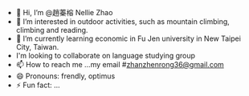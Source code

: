 - 👋 Hi, I’m @趙蓁榕 Nellie Zhao
- 👀 I’m interested in outdoor activities, such as mountain climbing, climbing and reading. 
- 🌱 I’m currently learning economic in Fu Jen university in New Taipei City, Taiwan.
- I'm looking to collaborate on language studying group
- 📫 How to reach me ...my email #zhanzhenrong36@gmail.com
- 😄 Pronouns: frendly, optimus
- ⚡ Fun fact: ...

<!---
Nellie Zhao is a ✨ special ✨ repository because its `README.md` (this file) appears on your GitHub profile.
You can click the Preview link to take a look at your changes.
--->
